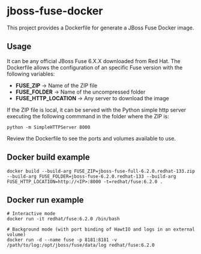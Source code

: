 # jboss-fuse-docker

This project provides a Dockerfile for generate a JBoss Fuse Docker image.

## Usage

It can be any official JBoss Fuse 6.X.X downloaded from Red Hat. The Dockerfile allows the configuration of an specific Fuse version with the following variables:

* **FUSE_ZIP** -> Name of the ZIP file
* **FUSE_FOLDER** -> Name of the uncompressed folder
* **FUSE_HTTP_LOCATION** -> Any server to download the image

If the ZIP file is local, it can be served with the Python simple http server executing the following commmand in the folder where the ZIP is:

    python -m SimpleHTTPServer 8000

Review the Dockerfile to see the ports and volumes available to use.

## Docker build example

    docker build --build-arg FUSE_ZIP=jboss-fuse-full-6.2.0.redhat-133.zip --build-arg FUSE_FOLDER=jboss-fuse-6.2.0.redhat-133 --build-arg FUSE_HTTP_LOCATION=http://<IP>:8000 -t=redhat/fuse:6.2.0 .

## Docker run example

    # Interactive mode
    docker run -it redhat/fuse:6.2.0 /bin/bash

    # Background mode (with port binding of HawtIO and logs in an external volume)
    docker run -d --name fuse -p 8181:8181 -v /path/to/log:/opt/jboss/fuse/data/log redhat/fuse:6.2.0  
